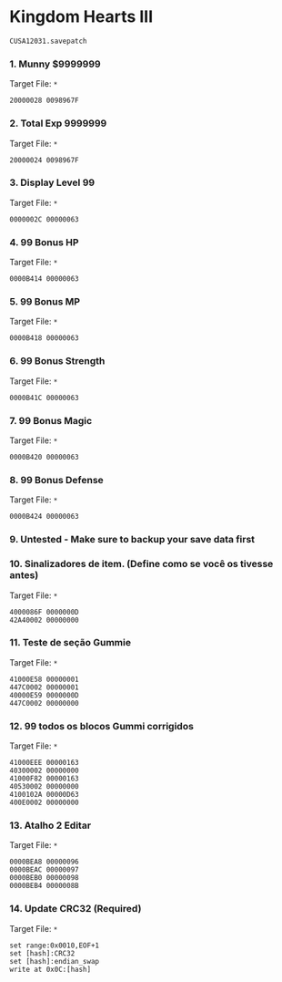#  Kingdom Hearts III

`CUSA12031.savepatch`

### 1. Munny $9999999

Target File: `*`

```
20000028 0098967F
```

### 2. Total Exp 9999999

Target File: `*`

```
20000024 0098967F
```

### 3. Display Level 99

Target File: `*`

```
0000002C 00000063
```

### 4. 99 Bonus HP

Target File: `*`

```
0000B414 00000063
```

### 5. 99 Bonus MP

Target File: `*`

```
0000B418 00000063
```

### 6. 99 Bonus Strength

Target File: `*`

```
0000B41C 00000063
```

### 7. 99 Bonus Magic

Target File: `*`

```
0000B420 00000063
```

### 8. 99 Bonus Defense

Target File: `*`

```
0000B424 00000063
```

### 9. Untested - Make sure to backup your save data first
### 10. Sinalizadores de item. (Define como se você os tivesse antes)

Target File: `*`

```
4000086F 0000000D
42A40002 00000000
```

### 11. Teste de seção Gummie

Target File: `*`

```
41000E58 00000001
447C0002 00000001
40000E59 0000000D
447C0002 00000000
```

### 12. 99 todos os blocos Gummi corrigidos

Target File: `*`

```
41000EEE 00000163
40300002 00000000
41000F82 00000163
40530002 00000000
4100102A 00000D63
400E0002 00000000
```

### 13. Atalho 2 Editar

Target File: `*`

```
0000BEA8 00000096
0000BEAC 00000097
0000BEB0 00000098
0000BEB4 0000008B
```

### 14. Update CRC32 (Required)

Target File: `*`

```
set range:0x0010,EOF+1
set [hash]:CRC32
set [hash]:endian_swap
write at 0x0C:[hash]
```

